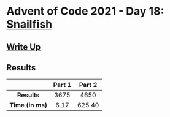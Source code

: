 # Advent of Code 2021 - Day 18: [Snailfish](https://adventofcode.com/2021/day/18)

## [Write Up](https://codingap.github.io/advent-of-code/writeups/2021/day18)

## Results

|                  | **Part 1** | **Part 2** |
| :--------------: | :--------: | :--------: |
|   **Results**    | 3675 | 4650 |
| **Time (in ms)** | 6.17 | 625.40 |
